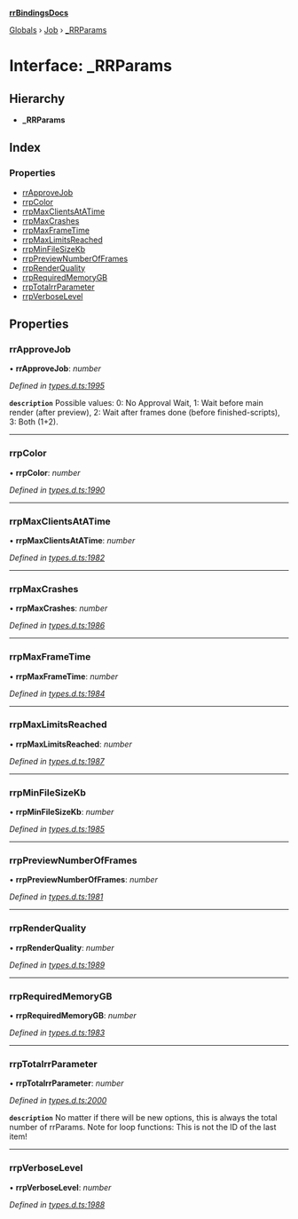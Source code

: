 **[rrBindingsDocs](../README.md)**

[Globals](../README.md) › [Job](../modules/job.md) › [_RRParams](job._rrparams.md)

# Interface: _RRParams

## Hierarchy

* **_RRParams**

## Index

### Properties

* [rrApproveJob](job._rrparams.md#rrapprovejob)
* [rrpColor](job._rrparams.md#rrpcolor)
* [rrpMaxClientsAtATime](job._rrparams.md#rrpmaxclientsatatime)
* [rrpMaxCrashes](job._rrparams.md#rrpmaxcrashes)
* [rrpMaxFrameTime](job._rrparams.md#rrpmaxframetime)
* [rrpMaxLimitsReached](job._rrparams.md#rrpmaxlimitsreached)
* [rrpMinFileSizeKb](job._rrparams.md#rrpminfilesizekb)
* [rrpPreviewNumberOfFrames](job._rrparams.md#rrppreviewnumberofframes)
* [rrpRenderQuality](job._rrparams.md#rrprenderquality)
* [rrpRequiredMemoryGB](job._rrparams.md#rrprequiredmemorygb)
* [rrpTotalrrParameter](job._rrparams.md#rrptotalrrparameter)
* [rrpVerboseLevel](job._rrparams.md#rrpverboselevel)

## Properties

###  rrApproveJob

• **rrApproveJob**: *number*

*Defined in [types.d.ts:1995](https://github.com/Novalis15/RoyalRender-OpenExtensions/blob/5ba4523/rrNodeJS_rrBindings/nodeJS/win64/v6/types.d.ts#L1995)*

**`description`** Possible values: 0: No Approval Wait, 1: Wait before main render (after preview), 2: Wait after frames done (before finished-scripts), 3: Both (1+2).

___

###  rrpColor

• **rrpColor**: *number*

*Defined in [types.d.ts:1990](https://github.com/Novalis15/RoyalRender-OpenExtensions/blob/5ba4523/rrNodeJS_rrBindings/nodeJS/win64/v6/types.d.ts#L1990)*

___

###  rrpMaxClientsAtATime

• **rrpMaxClientsAtATime**: *number*

*Defined in [types.d.ts:1982](https://github.com/Novalis15/RoyalRender-OpenExtensions/blob/5ba4523/rrNodeJS_rrBindings/nodeJS/win64/v6/types.d.ts#L1982)*

___

###  rrpMaxCrashes

• **rrpMaxCrashes**: *number*

*Defined in [types.d.ts:1986](https://github.com/Novalis15/RoyalRender-OpenExtensions/blob/5ba4523/rrNodeJS_rrBindings/nodeJS/win64/v6/types.d.ts#L1986)*

___

###  rrpMaxFrameTime

• **rrpMaxFrameTime**: *number*

*Defined in [types.d.ts:1984](https://github.com/Novalis15/RoyalRender-OpenExtensions/blob/5ba4523/rrNodeJS_rrBindings/nodeJS/win64/v6/types.d.ts#L1984)*

___

###  rrpMaxLimitsReached

• **rrpMaxLimitsReached**: *number*

*Defined in [types.d.ts:1987](https://github.com/Novalis15/RoyalRender-OpenExtensions/blob/5ba4523/rrNodeJS_rrBindings/nodeJS/win64/v6/types.d.ts#L1987)*

___

###  rrpMinFileSizeKb

• **rrpMinFileSizeKb**: *number*

*Defined in [types.d.ts:1985](https://github.com/Novalis15/RoyalRender-OpenExtensions/blob/5ba4523/rrNodeJS_rrBindings/nodeJS/win64/v6/types.d.ts#L1985)*

___

###  rrpPreviewNumberOfFrames

• **rrpPreviewNumberOfFrames**: *number*

*Defined in [types.d.ts:1981](https://github.com/Novalis15/RoyalRender-OpenExtensions/blob/5ba4523/rrNodeJS_rrBindings/nodeJS/win64/v6/types.d.ts#L1981)*

___

###  rrpRenderQuality

• **rrpRenderQuality**: *number*

*Defined in [types.d.ts:1989](https://github.com/Novalis15/RoyalRender-OpenExtensions/blob/5ba4523/rrNodeJS_rrBindings/nodeJS/win64/v6/types.d.ts#L1989)*

___

###  rrpRequiredMemoryGB

• **rrpRequiredMemoryGB**: *number*

*Defined in [types.d.ts:1983](https://github.com/Novalis15/RoyalRender-OpenExtensions/blob/5ba4523/rrNodeJS_rrBindings/nodeJS/win64/v6/types.d.ts#L1983)*

___

###  rrpTotalrrParameter

• **rrpTotalrrParameter**: *number*

*Defined in [types.d.ts:2000](https://github.com/Novalis15/RoyalRender-OpenExtensions/blob/5ba4523/rrNodeJS_rrBindings/nodeJS/win64/v6/types.d.ts#L2000)*

**`description`** No matter if there will be new options, this is always the total number of rrParams. Note for loop functions: This is not the ID of the last item!

___

###  rrpVerboseLevel

• **rrpVerboseLevel**: *number*

*Defined in [types.d.ts:1988](https://github.com/Novalis15/RoyalRender-OpenExtensions/blob/5ba4523/rrNodeJS_rrBindings/nodeJS/win64/v6/types.d.ts#L1988)*